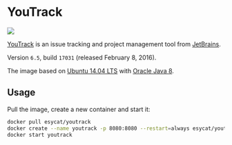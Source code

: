 # YouTrack
[![](https://badge.imagelayers.io/esycat/youtrack:latest.svg)](https://imagelayers.io/?images=esycat/youtrack:latest 'Get your own badge on imagelayers.io')

[YouTrack](https://jetbrains.com/youtrack/) is an issue tracking and project management tool from [JetBrains](https://jetbrains.com/).

Version `6.5`, build `17031` (released February 8, 2016).

The image based on [Ubuntu 14.04 LTS](https://registry.hub.docker.com/u/esycat/java/) with [Oracle Java 8](https://registry.hub.docker.com/u/esycat/java/).

## Usage

Pull the image, create a new container and start it:

```bash
docker pull esycat/youtrack
docker create --name youtrack -p 8080:8080 --restart=always esycat/youtrack
docker start youtrack
```
